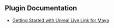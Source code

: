 ## Plugin Documentation
+ [Getting Started with Unreal Live Link for Maya](https://www.autodesk.com/unreal-livelink-docs)

